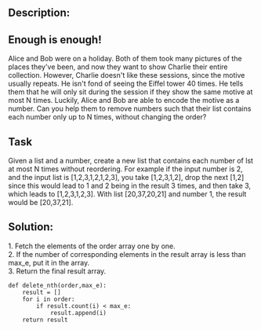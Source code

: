 ## Description:

## Enough is enough!

Alice and Bob were on a holiday. Both of them took many pictures of the places they've been, and now they want to show Charlie their entire collection. However, Charlie doesn't like these sessions, since the motive usually repeats. He isn't fond of seeing the Eiffel tower 40 times. He tells them that he will only sit during the session if they show the same motive at most N times. Luckily, Alice and Bob are able to encode the motive as a number. Can you help them to remove numbers such that their list contains each number only up to N times, without changing the order?

## Task

Given a list and a number, create a new list that contains each number of lst at most N times without reordering. For example if the input number is 2, and the input list is \[1,2,3,1,2,1,2,3\], you take \[1,2,3,1,2\], drop the next \[1,2\] since this would lead to 1 and 2 being in the result 3 times, and then take 3, which leads to \[1,2,3,1,2,3\]. With list \[20,37,20,21\] and number 1, the result would be \[20,37,21\].

## Solution:

1\. Fetch the elements of the order array one by one.  
2\. If the number of corresponding elements in the result array is less than max\_e, put it in the array.  
3. Return the final result array.

```
def delete_nth(order,max_e):
    result = []
    for i in order:
        if result.count(i) < max_e:
            result.append(i)
    return result
```